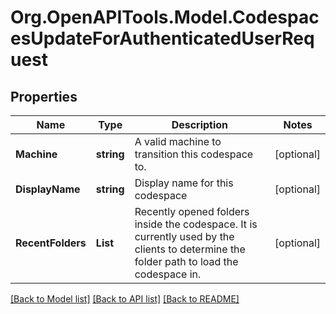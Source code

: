 # Org.OpenAPITools.Model.CodespacesUpdateForAuthenticatedUserRequest

## Properties

Name | Type | Description | Notes
------------ | ------------- | ------------- | -------------
**Machine** | **string** | A valid machine to transition this codespace to. | [optional] 
**DisplayName** | **string** | Display name for this codespace | [optional] 
**RecentFolders** | **List<string>** | Recently opened folders inside the codespace. It is currently used by the clients to determine the folder path to load the codespace in. | [optional] 

[[Back to Model list]](../README.md#documentation-for-models) [[Back to API list]](../README.md#documentation-for-api-endpoints) [[Back to README]](../README.md)

